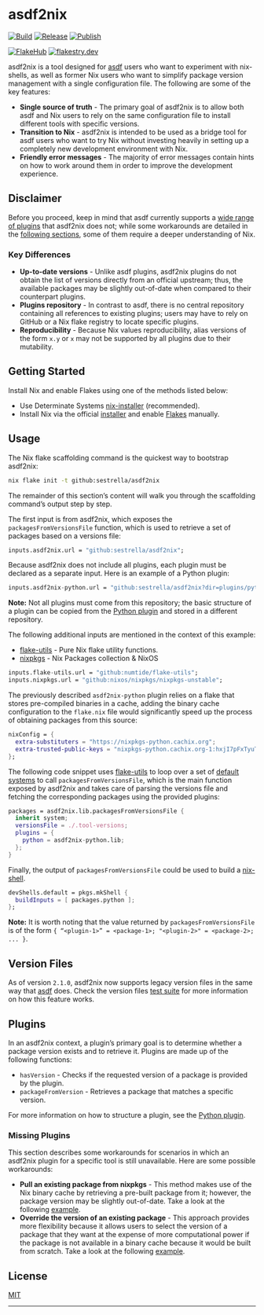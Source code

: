# asdf2nix

[![Build](https://github.com/sestrella/asdf2nix/actions/workflows/build.yml/badge.svg)](https://github.com/sestrella/asdf2nix/actions/workflows/build.yml)
[![Release](https://github.com/sestrella/asdf2nix/actions/workflows/release.yml/badge.svg)](https://github.com/sestrella/asdf2nix/actions/workflows/release.yml)
[![Publish](https://github.com/sestrella/asdf2nix/actions/workflows/publish.yml/badge.svg)](https://github.com/sestrella/asdf2nix/actions/workflows/publish.yml)

[![FlakeHub](https://img.shields.io/endpoint?url=https://flakehub.com/f/sestrella/asdf2nix/badge)](https://flakehub.com/flake/sestrella/asdf2nix)
[![flakestry.dev](https://flakestry.dev/flake/github/sestrella/asdf2nix)](https://flakestry.dev/api/badge/flake/github/sestrella/asdf2nix)

asdf2nix is a tool designed for [asdf] users who want to experiment with
nix-shells, as well as former Nix users who want to simplify package version
management with a single configuration file. The following are some of the key
features:

- **Single source of truth** - The primary goal of asdf2nix is to allow both
  asdf and Nix users to rely on the same configuration file to install
  different tools with specific versions.
- **Transition to Nix** - asdf2nix is intended to be used as a bridge tool for
  asdf users who want to try Nix without investing heavily in setting up a
  completely new development environment with Nix.
- **Friendly error messages** - The majority of error messages contain hints on
  how to work around them in order to improve the development experience.

## Disclaimer

Before you proceed, keep in mind that asdf currently supports a [wide range of
plugins](https://github.com/asdf-vm/asdf-plugins) that asdf2nix does not; while
some workarounds are detailed in the [following sections](#missing-plugins),
some of them require a deeper understanding of Nix.

### Key Differences

- **Up-to-date versions** - Unlike asdf plugins, asdf2nix plugins do not obtain
  the list of versions directly from an official upstream; thus, the available
  packages may be slightly out-of-date when compared to their counterpart
  plugins.
- **Plugins repository** - In contrast to asdf, there is no central repository
  containing all references to existing plugins; users may have to rely on
  GitHub or a Nix flake registry to locate specific plugins.
- **Reproducibility** - Because Nix values reproducibility, alias versions of
  the form `x.y` or `x` may not be supported by all plugins due to their
  mutability.

## Getting Started

Install Nix and enable Flakes using one of the methods listed below:

- Use Determinate Systems
  [nix-installer](https://github.com/DeterminateSystems/nix-installer)
  (recommended).
- Install Nix via the official [installer](https://nixos.org/download) and
  enable [Flakes](https://nixos.wiki/wiki/Flakes) manually.

## Usage

The Nix flake scaffolding command is the quickest way to bootstrap asdf2nix:

```sh
nix flake init -t github:sestrella/asdf2nix
```

The remainder of this section’s content will walk you through the scaffolding
command’s output step by step.

The first input is from asdf2nix, which exposes the `packagesFromVersionsFile`
function, which is used to retrieve a set of packages based on a versions file:

```nix
inputs.asdf2nix.url = "github:sestrella/asdf2nix";
```

Because asdf2nix does not include all plugins, each plugin must be declared as
a separate input. Here is an example of a Python plugin:

```nix
inputs.asdf2nix-python.url = "github:sestrella/asdf2nix?dir=plugins/python";
```

**Note:** Not all plugins must come from this repository; the basic structure
of a plugin can be copied from the [Python plugin](plugins/python) and stored
in a different repository.

The following additional inputs are mentioned in the context of this example:

- [flake-utils] - Pure Nix flake utility functions.
- [nixpkgs] - Nix Packages collection & NixOS

```nix
inputs.flake-utils.url = "github:numtide/flake-utils";
inputs.nixpkgs.url = "github:nixos/nixpkgs/nixpkgs-unstable";
```

The previously described `asdf2nix-python` plugin relies on a flake that stores
pre-compiled binaries in a cache, adding the binary cache configuration to the
`flake.nix` file would significantly speed up the process of obtaining packages
from this source:

```nix
nixConfig = {
  extra-substituters = "https://nixpkgs-python.cachix.org";
  extra-trusted-public-keys = "nixpkgs-python.cachix.org-1:hxjI7pFxTyuTHn2NkvWCrAUcNZLNS3ZAvfYNuYifcEU=";
};
```

The following code snippet uses [flake-utils] to loop over a set of [default
systems](https://github.com/nix-systems/default) to call
`packagesFromVersionsFile`, which is the main function exposed by asdf2nix and
takes care of parsing the versions file and fetching the corresponding packages
using the provided plugins:

```nix
packages = asdf2nix.lib.packagesFromVersionsFile {
  inherit system;
  versionsFile = ./.tool-versions;
  plugins = {
    python = asdf2nix-python.lib;
  };
}
```

Finally, the output of `packagesFromVersionsFile` could be used to build a
[nix-shell].

```nix
devShells.default = pkgs.mkShell {
  buildInputs = [ packages.python ];
};
```

**Note:** It is worth noting that the value returned by
`packagesFromVersionsFile` is of the form `{ “<plugin-1>” = <package-1>;
"<plugin-2>" = <package-2>; ... }`.

## Version Files

As of version `2.1.0`, asdf2nix now supports legacy version files in the same
way that
[asdf](https://asdf-vm.com/manage/configuration.html#legacy-version-file) does.
Check the version files [test suite](tests/version_files_test.nix) for more
information on how this feature works.

## Plugins

In an asdf2nix context, a plugin’s primary goal is to determine whether a
package version exists and to retrieve it. Plugins are made up of the following
functions:

- `hasVersion` - Checks if the requested version of a package is provided by
  the plugin.
- `packageFromVersion` - Retrieves a package that matches a specific version.

For more information on how to structure a plugin, see the [Python
plugin](plugins/python).

### Missing Plugins

This section describes some workarounds for scenarios in which an asdf2nix
plugin for a specific tool is still unavailable. Here are some possible
workarounds:

- **Pull an existing package from nixpkgs** - This method makes use of the Nix
  binary cache by retrieving a pre-built package from it; however, the package
  version may be slightly out-of-date. Take a look at the following
  [example](templates/nodejs-from-nixpkgs).
- **Override the version of an existing package** - This approach provides more
  flexibility because it allows users to select the version of a package that
  they want at the expense of more computational power if the package is not
  available in a binary cache because it would be built from scratch. Take a
  look at the following [example](templates/nodejs-override-version).

## License

[MIT](LICENSE)

---

[asdf]: https://asdf-vm.com
[flake-utils]: https://github.com/numtide/flake-utils
[nix-shell]: https://nixos.wiki/wiki/Development_environment_with_nix-shell
[nixpkgs]: https://github.com/nixos/nixpkgs
